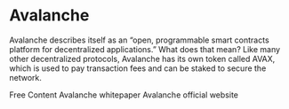 # Avalanche

Avalanche describes itself as an “open, programmable smart contracts platform for decentralized applications.” What does that mean? Like many other decentralized protocols, Avalanche has its own token called AVAX, which is used to pay transaction fees and can be staked to secure the network. 

<ResourceGroupTitle>Free Content</ResourceGroupTitle>
<BadgeLink colorScheme='yellow' badgeText='Read' href='https://assets.website-files.com/5d80307810123f5ffbb34d6e/6008d7bbf8b10d1eb01e7e16_Avalanche%20Platform%20Whitepaper.pdf'>Avalanche whitepaper</BadgeLink>
<BadgeLink colorScheme='yellow' badgeText='Read' href='https://www.avax.network/'>Avalanche official website</BadgeLink>
